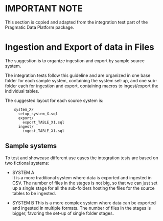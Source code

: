 # IMPORTANT NOTE
This section is copied and adapted from the integration test part of the Pragmatic Data Platform package.

# Ingestion and Export of data in Files

The suggestion is to organize ingestion and export by sample source system.

The integration tests follow this guideline and are organized in one base folder
for each sample system, containing the system set-up, and one sub-folder each for 
ingestion and export, containing macros to ingest/export the individual tables.

The suggested layout for each source system is:
```
    system_X/
      setup_system_X.sql
      export/
        export_TABLE_X1.sql
      ingest/
        ingest_TABLE_X1.sql
```


## Sample systems
To test and showcase different use cases the integration tests are based on two fictional systems:

- SYSTEM A  
  It is a more traditional system where data is exported and ingested in CSV.
  The number of files in the stages is not big, so that we can just set up a single stage 
  for all the sub-folders hosting the files for the source tables to be ingested.

- SYSTEM B
  This is a more complex system where data can be exported and ingested in multiple formats.
  The number of files in the stages is bigger, favoring the set-up of single folder stages.
